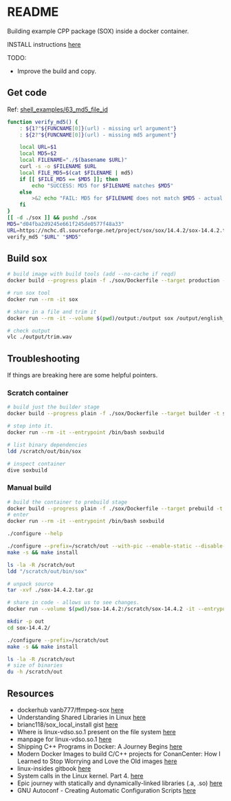 # README

Building example CPP package (SOX) inside a docker container.  

INSTALL instructions [here](sox/sox-14.4.2/INSTALL)

TODO:

* Improve the build and copy.

## Get code

Ref: [shell_examples/63_md5_file_id](https://github.com/chrisguest75/shell_examples/tree/master/63_md5_file_id)  

```sh
function verify_md5() {
    : ${1?"${FUNCNAME[0]}(url) - missing url argument"}
    : ${2?"${FUNCNAME[0]}(url) - missing md5 argument"}

    local URL=$1
    local MD5=$2
    local FILENAME="./$(basename $URL)"
    curl -s -o $FILENAME $URL 
    local FILE_MD5=$(cat $FILENAME | md5)
    if [[ $FILE_MD5 == $MD5 ]]; then
        echo "SUCCESS: MD5 for $FILENAME matches $MD5"
    else
        >&2 echo "FAIL: MD5 for $FILENAME does not match $MD5 - actual $FILE_MD5"
    fi 
}
[[ -d ./sox ]] && pushd ./sox 
MD5="d04fba2d9245e661f245de0577f48a33"
URL=https://nchc.dl.sourceforge.net/project/sox/sox/14.4.2/sox-14.4.2.tar.gz 
verify_md5 "$URL" "$MD5"
```

## Build sox

```sh
# build image with build tools (add --no-cache if reqd)
docker build --progress plain -f ./sox/Dockerfile --target production -t sox ./sox  

# run sox tool
docker run --rm -it sox   

# share in a file and trim it
docker run --rm -it --volume $(pwd)/output:/output sox /output/english_thelittlegraylamb_sullivan_csm_64kb_16bit-22khz.wav /output/trim.wav trim 0 10 

# check output
vlc ./output/trim.wav
```

## Troubleshooting

If things are breaking here are some helpful pointers.  

### Scratch container

```sh
# build just the builder stage
docker build --progress plain -f ./sox/Dockerfile --target builder -t soxbuild ./sox 

# step into it. 
docker run --rm -it --entrypoint /bin/bash soxbuild   

# list binary dependencies
ldd /scratch/out/bin/sox

# inspect container
dive soxbuild
```

### Manual build

```sh
# build the container to prebuild stage
docker build --progress plain -f ./sox/Dockerfile --target prebuild -t soxbuild ./sox 
# enter 
docker run --rm -it --entrypoint /bin/bash soxbuild  

./configure --help 

./configure --prefix=/scratch/out --with-pic --enable-static --disable-shared 
make -s && make install

ls -la -R /scratch/out
ldd "/scratch/out/bin/sox"
```

```sh
# unpack source
tar -xvf ./sox-14.4.2.tar.gz 

# share in code - allows us to see changes. 
docker run --volume $(pwd)/sox-14.4.2:/scratch/sox-14.4.2 -it --entrypoint /bin/bash sox 

mkdir -p out
cd sox-14.4.2/

./configure --prefix=/scratch/out
make -s && make install

ls -la -R /scratch/out
# size of binaries
du -h /scratch/out
```

## Resources

* dockerhub vanb777/ffmpeg-sox [here](https://hub.docker.com/r/vanb777/ffmpeg-sox/dockerfile)  
* Understanding Shared Libraries in Linux [here](https://www.tecmint.com/understanding-shared-libraries-in-linux/#:~:text=By%20default%2C%20libraries%20are%20located,so.)  
* brianc118/sox_local_install gist [here](https://gist.github.com/brianc118/a71f6d41c4d105835f91d173f2f1cd5c)  
* Where is linux-vdso.so.1 present on the file system [here](https://stackoverflow.com/questions/58657036/where-is-linux-vdso-so-1-present-on-the-file-system)
* manpage for linux-vdso.so.1 [here](https://man7.org/linux/man-pages/man7/vdso.7.html)
* Shipping C++ Programs in Docker: A Journey Begins [here](https://medium.com/@mfcollins3/shipping-c-programs-in-docker-1d79568f6f52)
* Modern Docker Images to build C/C++ projects for ConanCenter: How I Learned to Stop Worrying and Love the Old images [here](https://blog.conan.io/2021/08/09/Modern-docker-images.html)
* linux-insides gitbook [here](https://0xax.gitbooks.io/linux-insides/content/)
* System calls in the Linux kernel. Part 4. [here](https://0xax.gitbooks.io/linux-insides/content/SysCall/linux-syscall-4.html)
* Epic journey with statically and dynamically-linked libraries (.a, .so) [here](https://maelvls.dev/static-libraries-and-autoconf-hell/)
* GNU Autoconf - Creating Automatic Configuration Scripts [here](https://www.gnu.org/savannah-checkouts/gnu/autoconf/manual/autoconf-2.71/index.html)
